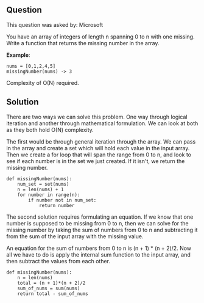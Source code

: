 ## Question
This question was asked by: Microsoft

You have an array of integers of length n spanning 0 to n with one missing. Write a function that returns the missing number in the array.

**Example**:
```
nums = [0,1,2,4,5]
missingNumber(nums) -> 3
```
Complexity of O(N) required.

## Solution
There are two ways we can solve this problem. One way through logical iteration and another through mathematical formulation. We can look at both as they both hold O(N) complexity.

The first would be through general iteration through the array. We can pass in the array and create a set which will hold each value in the input array. Then we create a for loop that will span the range from 0 to n, and look to see if each number is in the set we just created. If it isn't, we return the missing number.

```
def missingNumber(nums):
    num_set = set(nums)
    n = len(nums) + 1
    for number in range(n):
        if number not in num_set:
            return number
```

The second solution requires formulating an equation. If we know that one number is supposed to be missing from 0 to n, then we can solve for the missing number by taking the sum of numbers from 0 to n and subtracting it from the sum of the input array with the missing value.

An equation for the sum of numbers from 0 to n is (n + 1) * (n + 2)/2.
Now all we have to do is apply the internal sum function to the input array, and then subtract the values from each other.

```
def missingNumber(nums):
    n = len(nums)
    total = (n + 1)*(n + 2)/2
    sum_of_nums = sum(nums)
    return total - sum_of_nums
```
